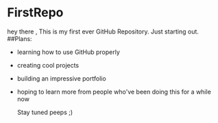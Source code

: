 # FirstRepo
hey there ,
This is my first ever GitHub Repository. Just starting out. 
##Plans:
- learning how to use GitHub properly
- creating cool projects
- building an impressive portfolio
- hoping to learn more from people who've been doing this for a while now

  Stay tuned peeps ;)

